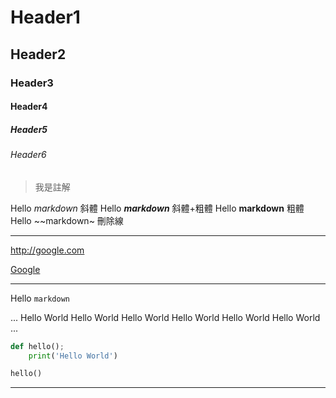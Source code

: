 # Header1
## Header2
### Header3
#### Header4
##### Header5
###### Header6

> 我是註解

Hello *markdown* 斜體
Hello ***markdown*** 斜體+粗體
Hello **markdown** 粗體
Hello ~~markdown~ 刪除線

---

<http://google.com>

[Google](http://google.com)

---

Hello `markdown`

...
Hello World
Hello World
Hello World
Hello World
Hello World
Hello World
...


```python
def hello();
    print('Hello World')

hello()
```


---
